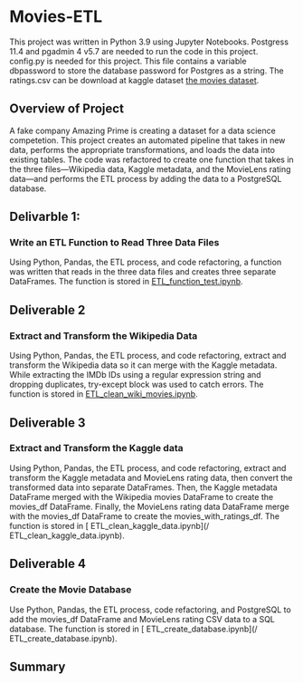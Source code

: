 # Movies-ETL

This project was written in Python 3.9 using Jupyter Notebooks.
Postgress 11.4 and pgadmin 4 v5.7 are needed to run the code in this project.
config.py is needed for this project. This file contains a variable dbpassword to store the database password for Postgres as a string.
The ratings.csv can be download at kaggle dataset [the movies dataset](https://www.kaggle.com/rounakbanik/the-movies-dataset).

## Overview of Project

A fake company Amazing Prime is creating a dataset for a data science competetion. This project creates an automated pipeline that takes in new data, performs the appropriate transformations, and loads the data into existing tables. The code was refactored to create one function that takes in the three files—Wikipedia data, Kaggle metadata, and the MovieLens rating data—and performs the ETL process by adding the data to a PostgreSQL database.

## Delivarble 1:
### Write an ETL Function to Read Three Data Files

Using Python, Pandas, the ETL process, and code refactoring, a function was written that reads in the three data files and creates three separate DataFrames. The function is stored in [ETL_function_test.ipynb](/ETL_function_test.ipynb).

## Deliverable 2
### Extract and Transform the Wikipedia Data

Using Python, Pandas, the ETL process, and code refactoring, extract and transform the Wikipedia data so it can merge with the Kaggle metadata. While extracting the IMDb IDs using a regular expression string and dropping duplicates, try-except block was used to catch errors. The function is stored in [ETL_clean_wiki_movies.ipynb](/ETL_clean_wiki_movies.ipynb).

## Deliverable 3
### Extract and Transform the Kaggle data

Using Python, Pandas, the ETL process, and code refactoring, extract and transform the Kaggle metadata and MovieLens rating data, then convert the transformed data into separate DataFrames. Then, the Kaggle metadata DataFrame merged with the Wikipedia movies DataFrame to create the movies_df DataFrame. Finally, the MovieLens rating data DataFrame merge with the movies_df DataFrame to create the movies_with_ratings_df.  The function is stored in [
ETL_clean_kaggle_data.ipynb](/
ETL_clean_kaggle_data.ipynb).

## Deliverable 4
### Create the Movie Database

Use Python, Pandas, the ETL process, code refactoring, and PostgreSQL to add the movies_df DataFrame and MovieLens rating CSV data to a SQL database. The function is stored in [
ETL_create_database.ipynb](/
ETL_create_database.ipynb).

## Summary
